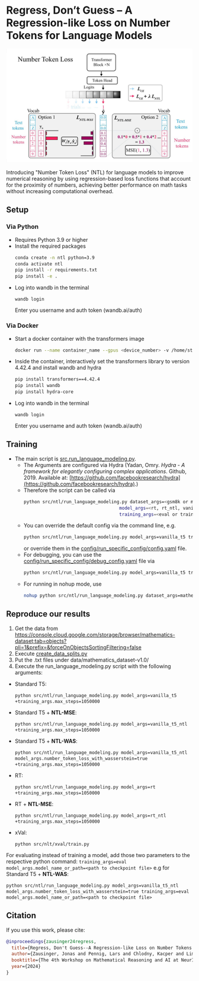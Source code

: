 # Regress, Don’t Guess – A Regression-like Loss on Number Tokens for Language Models
![ntl-image.jpg](resources%2Fntl-image.jpg)

Introducing "Number Token Loss" (NTL) for language models to improve numerical reasoning by using regression-based loss functions that account for the proximity of numbers, achieving better performance on math tasks without increasing computational overhead.
## Setup

### Via Python
- Requires Python 3.9 or higher
- Install the required packages
    ```bash
    conda create -n ntl python=3.9
    conda activate ntl
    pip install -r requirements.txt
    pip install -e .
    ```
- Log into wandb in the terminal
    ```
    wandb login
    ```
  Enter you username and auth token (wandb.ai/auth)

### Via Docker

- Start a docker container with the transformers image
    ```bash
    docker run --name container_name --gpus <device_number> -v /home/students/code/<name>/path_to_code:/app/data -it huggingface/transformers-pytorch-gpu
  ```
- Inside the container, interactively set the transformers library to version  4.42.4 and install wandb and hydra
    ```bash
    pip install transformers==4.42.4
    pip install wandb
    pip install hydra-core
    ```
- Log into wandb in the terminal 
    ```
    wandb login
    ```
    Enter you username and auth token (wandb.ai/auth)

## Training
- The main script is [src.run_language_modeling.py](src%2Frun_language_modeling.py).
  - The Arguments are configured via Hydra (Yadan, Omry. *Hydra - A framework for elegantly configuring complex applications*. Github, 2019. Available at: [https://github.com/facebookresearch/hydra](https://github.com/facebookresearch/hydra).)
  - Therefore the script can be called via 
    ```bash
    python src/ntl/run_language_modeling.py dataset_args=<gsm8k or mathematics_dataset, default mathematics_dataset>
                                        model_args=<rt, rt_ntl, vanilla_t5, vanilla_t5_ntl, xval>
                                        training_args=<eval or train>
    ```
  - You can override the default config via the command line, e.g. 
    ```bash
    python src/ntl/run_language_modeling.py model_args=vanilla_t5 training_args=train training_args.per_device_train_batch_size=8
    ```
    or override them in the [config/run_specific_config/config.yaml](config%2Frun_specific_config%2Fconfig.yaml) file.
  - For debugging, you can use the [config/run_specific_config/debug_config.yaml](config%2Frun_specific_config%2Fdebug_config.yaml) file via
    ```bash
    python src/ntl/run_language_modeling.py model_args=vanilla_t5 training_args=train run_specific_config@_global_=debug_config
    ```
  - For running in nohup mode, use
    ```bash
    nohup python src/ntl/run_language_modeling.py dataset_args=mathematics_dataset model_args=vanilla_t5 training_args=train >logs/log_<run_name>.txt &
    ```
## Reproduce our results
1. Get the data from https://console.cloud.google.com/storage/browser/mathematics-dataset;tab=objects?pli=1&prefix=&forceOnObjectsSortingFiltering=false
2. Execute [create_data_splits.py](data%2Fmathematics_dataset-v1.0%2Fcreate_data_splits.py)
3. Put the .txt files under data/mathematics_dataset-v1.0/
4. Execute the run_language_modeling.py script with the following arguments:
- Standard T5: 
  ```
  python src/ntl/run_language_modeling.py model_args=vanilla_t5 +training_args.max_steps=1050000
  ```
- Standard T5 + **NTL-MSE**:
  ```
  python src/ntl/run_language_modeling.py model_args=vanilla_t5_ntl +training_args.max_steps=1050000
  ```
- Standard T5 + **NTL-WAS**: 
  ```
  python src/ntl/run_language_modeling.py model_args=vanilla_t5_ntl  model_args.number_token_loss_with_wasserstein=true +training_args.max_steps=1050000
  ```
- RT: 
  ```
  python src/ntl/run_language_modeling.py model_args=rt +training_args.max_steps=1050000
  ```
- RT + **NTL-MSE**: 
  ```
  python src/ntl/run_language_modeling.py model_args=rt_ntl +training_args.max_steps=1050000
  ```
- xVal: 
  ```
  python src/nlt/xval/train.py
  ```

For evaluating instead of training a model, add those two parameters to the respective python command: ```training_args=eval model_args.model_name_or_path=<path to checkpoint file>``` 
e.g for Standard T5 + **NTL-WAS**: 
```
python src/ntl/run_language_modeling.py model_args=vanilla_t5_ntl  model_args.number_token_loss_with_wasserstein=true training_args=eval model_args.model_name_or_path=<path to checkpoint file>
```

## Citation
If you use this work, please cite:

```bib
@inproceedings{zausinger24regress,
  title={Regress, Don't Guess--A Regression-like Loss on Number Tokens for Language Models},
  author={Zausinger, Jonas and Pennig, Lars and Chlodny, Kacper and Limbach, Vincent and Ketteler, Anna and Prein, Thorben and Singh, Vishwa Mohan and Danziger, Michael and Born, Jannis},
  booktitle={The 4th Workshop on Mathematical Reasoning and AI at NeurIPS'24},
  year={2024}
}

